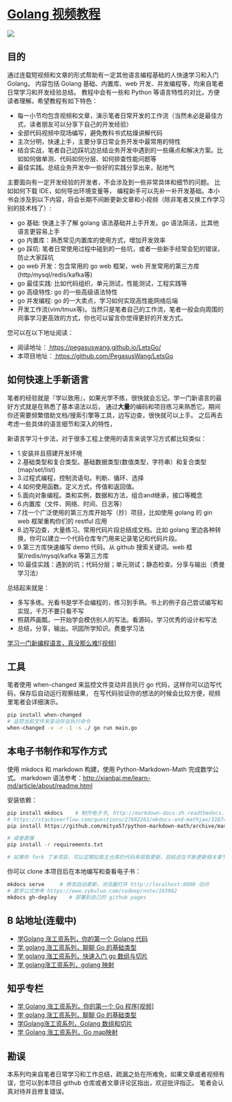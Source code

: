 # [Golang 视频教程](https://pegasuswang.github.io/LetsGo/)

![](./golang.png)

## 目的

通过连载短视频和文章的形式帮助有一定其他语言编程基础的人快速学习和入门 Golang。
内容包括 Golang 基础、内置库、web 开发、并发编程等，均来自笔者日常学习和开发经验总结。
教程中会有一些和 Python 等语言特性的对比，方便读者理解。希望教程有如下特色：

- 每一小节均包含视频和文章，演示笔者日常开发的工作流（当然未必是最佳方式，读者朋友可以分享下自己的开发经验）
- 全部代码视频中现场编写，避免教科书式枯燥讲解代码
- 主次分明，快速上手，主要分享日常业务开发中最常用的特性
- 结合实战，笔者自己边踩坑边总结业务开发中遇到的一些痛点和解决方案。比如如何做单测、代码如何分层、如何排查性能问题等
- 最佳实践。总结业务开发中一些好的实践分享出来，贴地气

主要面向有一定开发经验的开发者，不会涉及到一些非常具体和细节的问题。 比如如何下载 IDE，如何导出环境变量等，
编程新手可以先补一补开发基础。本小书会涉及到以下内容，将会长期不间断更新文章和小视频（除非笔者又换工作学习别的技术栈了）:

- go 基础: 快速上手了解 golang 语法基础并上手开发。go 语法简洁，比其他语言更容易上手
- go 内置库：熟悉常见内置库的使用方式，增加开发效率
- go 踩坑: 笔者日常使用过程中碰到的一些坑，或者一些新手经常会犯的错误，防止大家踩坑
- go web 开发：包含常用的 go web 框架，web 开发常用的第三方库(http/mysql/redis/kafka等)
- go 最佳实践: 比如代码组织，单元测试，性能测试，工程实践等
- go 高级特性: go 的一些高级语法特性
- go 并发编程: go 的一大卖点，学习如何实现高性能网络后端
- 开发工作流(vim/tmux等)。当然只是笔者自己的工作流，笔者一般会向周围的同事学习更高效的方式，你也可以留言你觉得更好的开发方式。

您可以在以下地址阅读：

- 阅读地址：[ https://pegasuswang.github.io/LetsGo/ ](https://pegasuswang.github.io/LetsGo/)
- 本项目地址：[ https://github.com/PegasusWang/LetsGo ](https://github.com/PegasusWang/LetsGo)

## 如何快速上手新语言

笔者的经验就是『学以致用』，如果光学不练，很快就会忘记。学一门新语言的最好方式就是在熟悉了基本语法以后，
通过**大量**的编码和项目练习来熟悉它。期间你还需要频繁借助文档/搜索引擎等工具，边写边查，很快就可以上手。
之后再去考虑一些具体的语言细节和深入的特性，

新语言学习十步法，对于很多工程上使用的语言来说学习方式都比较类似：

- 1.安装并且搭建开发环境
- 2.基础类型和复合类型。基础数据类型(数值类型，字符串）和复合类型(map/set/list)
- 3.过程式编程，控制流语句。判断、循环、选择
- 4.如何使用函数。定义方式，传值和返回值。
- 5.面向对象编程。类和实例，数据和方法，组合and继承，接口等概念
- 6.内置库（文件、网络、时间、日志等）
- 7.找一个广泛使用的第三方库开始写（抄）项目，比如使用 golang 的 gin web 框架重构你们的 restful 应用
- 8.边写边查，大量练习。常用代码片段总结成文档。比如 golang 里边各种转换，你可以建立一个代码仓库专门用来记录笔记和代码片段。
- 9.第三方库快速编写 demo 代码。从 github 搜索关键词。web 框架/redis/mysql/kafka 等第三方库
- 10.最佳实践：遇到的坑；代码分层；单元测试；静态检查。分享与输出（费曼学习法）

总结起来就是：

- 多写多练。光看书是学不会编程的，练习到手熟。书上的例子自己尝试编写和实现，千万不要只看不写
- 照葫芦画瓢，一开始学会模仿别人的写法。看源码，学习优秀的设计和写法
- 总结，分享，输出。巩固所学知识。费曼学习法

[学习一门新编程语言，真没那么难![视频]](https://www.bilibili.com/video/av79283035)

## 工具

笔者使用 when-changed 来监控文件变动并且执行 go 代码，这样你可以边写代码，保存后自动运行观察结果，
在写代码验证你的想法的时候会比较方便，视频里笔者会详细演示。

```sh
pip install when-changed
# 监控当前文件夹变动并且执行命令
when-changed -v -r -1 -s ./ go run main.go
```

## 本电子书制作和写作方式
使用 mkdocs 和 markdown 构建，使用 Python-Markdown-Math 完成数学公式。
markdown 语法参考：http://xianbai.me/learn-md/article/about/readme.html

安装依赖：

```sh
pip install mkdocs    # 制作电子书, http://markdown-docs-zh.readthedocs.io/zh_CN/latest/
# https://stackoverflow.com/questions/27882261/mkdocs-and-mathjax/31874157
pip install https://github.com/mitya57/python-markdown-math/archive/master.zip

# 或者直接
pip install -r requirements.txt

# 如果你 fork 了本项目，可以定期拉取主仓库的代码来获取更新，目前还在不断更新相关章节
```

你可以 clone 本项目后在本地编写和查看电子书：

```sh
mkdocs serve     # 修改自动更新，浏览器打开 http://localhost:8000 访问
# 数学公式参考 https://www.zybuluo.com/codeep/note/163962
mkdocs gh-deploy    # 部署到自己的 github pages
```

## B 站地址(连载中)

- [学Golang 涨工资系列，你的第一个 Golang 代码](https://www.bilibili.com/video/av79390466/)
- [学 golang 涨工资系列，聊聊 Go 的基础类型](https://www.bilibili.com/video/av80297008/)
- [学 golang 涨工资系列，快速入门 go 数组与切片](https://www.bilibili.com/video/av81161132/)
- [学 golang涨工资系列，golang 映射](https://www.bilibili.com/video/av81161408/)

## 知乎专栏

- [学 Golang 涨工资系列，你的第一个 Go 程序[视频]](https://zhuanlan.zhihu.com/p/97536473)
- [学 golang 涨工资系列，聊聊 Go 的基础类型](https://zhuanlan.zhihu.com/p/99034721)
- [学Golang涨工资系列，Golang 数组和切片](https://zhuanlan.zhihu.com/p/100512151)
- [学 Golang 涨工资系列，Go map映射](https://zhuanlan.zhihu.com/p/100512341)

## 勘误

本系列均来自笔者日常学习和工作总结，疏漏之处在所难免，如果文章或者视频有误，您可以到本项目 github 仓库或者文章评论区指出，欢迎批评指正。
笔者会认真对待并且修复错误。
